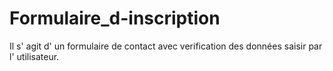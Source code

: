 # Formulaire_d-inscription
Il s' agit d' un formulaire  de contact avec verification des données saisir par l' utilisateur.
